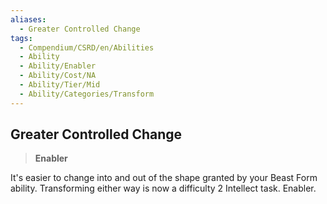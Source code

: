 ```yaml
---
aliases:
  - Greater Controlled Change
tags:
  - Compendium/CSRD/en/Abilities
  - Ability
  - Ability/Enabler
  - Ability/Cost/NA
  - Ability/Tier/Mid
  - Ability/Categories/Transform
---
```

  
    
## Greater Controlled Change    
>**Enabler**  
    
It's easier to change into and out of the shape granted by your Beast Form ability. Transforming either way is now a difficulty 2 Intellect task. Enabler.